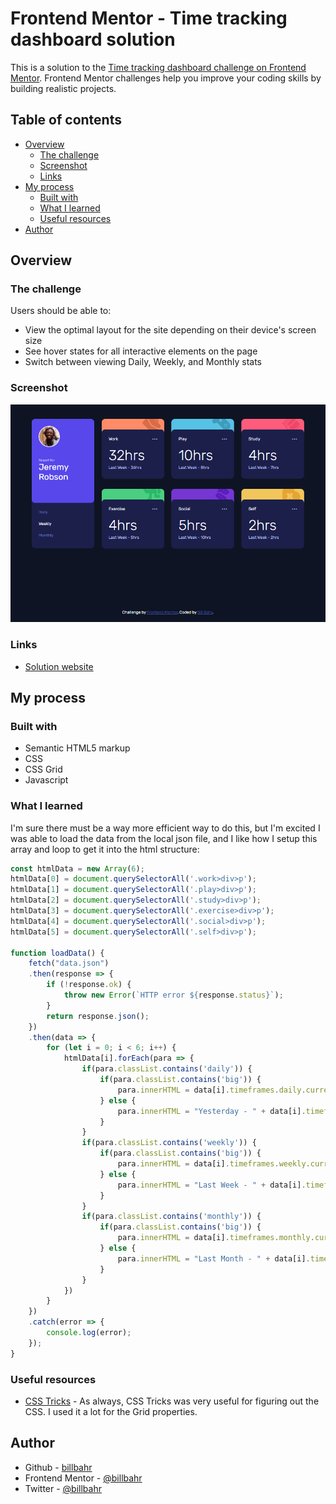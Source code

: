 # Frontend Mentor - Time tracking dashboard solution

This is a solution to the [Time tracking dashboard challenge on Frontend Mentor](https://www.frontendmentor.io/challenges/time-tracking-dashboard-UIQ7167Jw). Frontend Mentor challenges help you improve your coding skills by building realistic projects. 

## Table of contents

- [Overview](#overview)
  - [The challenge](#the-challenge)
  - [Screenshot](#screenshot)
  - [Links](#links)
- [My process](#my-process)
  - [Built with](#built-with)
  - [What I learned](#what-i-learned)
  - [Useful resources](#useful-resources)
- [Author](#author)


## Overview

### The challenge

Users should be able to:

- View the optimal layout for the site depending on their device's screen size
- See hover states for all interactive elements on the page
- Switch between viewing Daily, Weekly, and Monthly stats

### Screenshot

![Solution Screenshot](images/screenshot.png)


### Links

- [Solution website](https://billbahr.github.io/time-tracking-dashboard/)

## My process

### Built with

- Semantic HTML5 markup
- CSS
- CSS Grid
- Javascript

### What I learned
I'm sure there must be a way more efficient way to do this, but I'm excited I was able to load the data from the local json file, and I like how I setup this array and loop to get it into the html structure:

```js
const htmlData = new Array(6);
htmlData[0] = document.querySelectorAll('.work>div>p');
htmlData[1] = document.querySelectorAll('.play>div>p');
htmlData[2] = document.querySelectorAll('.study>div>p');
htmlData[3] = document.querySelectorAll('.exercise>div>p');
htmlData[4] = document.querySelectorAll('.social>div>p');
htmlData[5] = document.querySelectorAll('.self>div>p');

function loadData() {
    fetch("data.json")
    .then(response => {
        if (!response.ok) {
            throw new Error(`HTTP error ${response.status}`);
        }
        return response.json();
    })
    .then(data => {
        for (let i = 0; i < 6; i++) {
            htmlData[i].forEach(para => {
                if(para.classList.contains('daily')) {
                    if(para.classList.contains('big')) {
                        para.innerHTML = data[i].timeframes.daily.current + "hrs";
                    } else {
                        para.innerHTML = "Yesterday - " + data[i].timeframes.daily.previous + "hrs";
                    }
                }
                if(para.classList.contains('weekly')) {
                    if(para.classList.contains('big')) {
                        para.innerHTML = data[i].timeframes.weekly.current + "hrs";
                    } else {
                        para.innerHTML = "Last Week - " + data[i].timeframes.weekly.previous + "hrs";
                    }
                }
                if(para.classList.contains('monthly')) {
                    if(para.classList.contains('big')) {
                        para.innerHTML = data[i].timeframes.monthly.current + "hrs";
                    } else {
                        para.innerHTML = "Last Month - " + data[i].timeframes.monthly.previous + "hrs";
                    }
                }                        
            })
        }
    })
    .catch(error => {
        console.log(error);
    });
}
```

### Useful resources

- [CSS Tricks](https://css-tricks.com/) - As always, CSS Tricks was very useful for figuring out the CSS. I used it a lot for the Grid properties.


## Author

- Github - [billbahr](https://github.com/billbahr)
- Frontend Mentor - [@billbahr](https://www.frontendmentor.io/profile/billbahr)
- Twitter - [@billbahr](https://www.twitter.com/billbahr)
